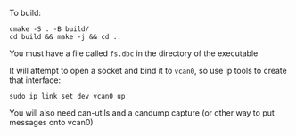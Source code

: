 To build:
```mkdir build
cmake -S . -B build/
cd build && make -j && cd ..
```

You must have a file called `fs.dbc` in the directory of the executable

It will attempt to open a socket and bind it to `vcan0`, so use ip tools to create that interface:
```sudo ip link add name vcan0 type vcan
sudo ip link set dev vcan0 up
```

You will also need can-utils and a candump capture (or other way to put messages onto vcan0)
```canplayer -i -v vcan0=can0 -I candump.log
``` 
